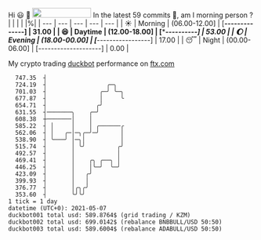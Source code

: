 Hi :smiley: :wave: <img src="https://jojoee.jojoee.com/api/utcnow" width="120" height="20">
In the latest 59 commits :bug:, am I morning person ? 
| | | | |%|
| --- | --- | --- | --- | --- |
| :sunny: | Morning | (06.00-12.00] | [******--------------] | 31.00 |
| :satisfied: | Daytime | (12.00-18.00] | [**********----------] | 53.00 |
| :moon: | Evening | (18.00-00.00] | [***-----------------] | 17.00 |
| :sleeping: | Night | (00.00-06.00] | [--------------------] | 0.00 |

My crypto trading [duckbot](https://github.com/jojoee/duckbot) performance on [ftx.com](https://ftx.com/#a=13144711)
```
  747.35  ┤
  724.19  ┤                 ╭─╮
  701.03  ┤               ╭─╯ ╰─╮
  677.87  ┤               │     ╰
  654.71  ┤              ╭╯
  631.55  ┤───────╮    ╭─╯
  608.38  ┼───────│    │
  585.22  ┤ │     │    │ ╭──────╭
  562.06  ┤ │   ╭─│─╮╭─╯─╯      │
  538.90  ┤ ╰───╯ │─╮│          │
  515.74  ┤       │ ╰╯         ╭╯
  492.57  ┤       │            │
  469.41  ┤       │    ╭╮ ╭──╮ │
  446.25  ┤       │    │╰─╯  ╰─╯
  423.09  ┤       │   ╭╯
  399.93  ┤       │   │
  376.77  ┤       │╭╮╭╯
  353.60  ┤       ╰╯╰╯
1 tick = 1 day
datetime (UTC+0): 2021-05-07
duckbot001 total usd: 589.8764$ (grid trading / KZM)
duckbot002 total usd: 699.0142$ (rebalance BNBBULL/USD 50:50)
duckbot003 total usd: 589.6004$ (rebalance ADABULL/USD 50:50)
```

